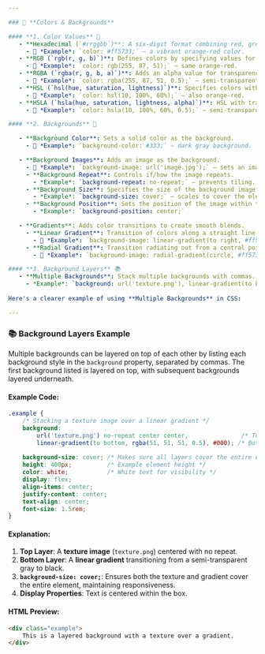 ```yaml
---

### 🎨 **Colors & Backgrounds**

#### **1. Color Values** 🌈
   - **Hexadecimal (`#rrggbb`)**: A six-digit format combining red, green, and blue values.
     - 📝 *Example*: `color: #ff5733;` – a vibrant orange-red color.
   - **RGB (`rgb(r, g, b)`)**: Defines colors by specifying values for red, green, and blue on a 0–255 scale.
     - 📝 *Example*: `color: rgb(255, 87, 51);` – same orange-red.
   - **RGBA (`rgba(r, g, b, a)`)**: Adds an alpha value for transparency, from 0 (fully transparent) to 1 (fully opaque).
     - 📝 *Example*: `color: rgba(255, 87, 51, 0.5);` – semi-transparent orange-red.
   - **HSL (`hsl(hue, saturation, lightness)`)**: Specifies colors with hue (0–360 degrees), saturation (0–100%), and lightness (0–100%).
     - 📝 *Example*: `color: hsl(10, 100%, 60%);` – also orange-red.
   - **HSLA (`hsla(hue, saturation, lightness, alpha)`)**: HSL with transparency.
     - 📝 *Example*: `color: hsla(10, 100%, 60%, 0.5);` – semi-transparent orange-red.

#### **2. Backgrounds** 🌅

   - **Background Color**: Sets a solid color as the background.
     - 🌈 *Example*: `background-color: #333;` – dark gray background.

   - **Background Images**: Adds an image as the background.
     - 🌆 *Example*: `background-image: url('image.jpg');` – sets an image background.
     - **Background Repeat**: Controls if/how the image repeats.
       - *Example*: `background-repeat: no-repeat;` – prevents tiling.
     - **Background Size**: Specifies the size of the background image.
       - *Example*: `background-size: cover;` – scales to cover the element fully.
     - **Background Position**: Sets the position of the image within the element.
       - *Example*: `background-position: center;`

   - **Gradients**: Adds color transitions to create smooth blends.
     - **Linear Gradient**: Transition of colors along a straight line.
       - 🌈 *Example*: `background-image: linear-gradient(to right, #ff5733, #3333ff);` – gradient from orange to blue.
     - **Radial Gradient**: Transition radiating out from a central point.
       - 🌈 *Example*: `background-image: radial-gradient(circle, #ff5733, #3333ff);` – circular gradient.

#### **3. Background Layers** 📚
   - **Multiple Backgrounds**: Stack multiple backgrounds with commas.
     - *Example*: `background: url('texture.png'), linear-gradient(to bottom, #333, #000);` – overlays an image on a gradient.
   
Here's a clearer example of using **Multiple Backgrounds** in CSS:

---
```




### 📚 **Background Layers Example**

Multiple backgrounds can be layered on top of each other by listing each background style in the `background` property, separated by commas. The first background listed is layered on top, with subsequent backgrounds layered underneath.

#### Example Code:

```css
.example {
    /* Stacking a texture image over a linear gradient */
    background: 
        url('texture.png') no-repeat center center,               /* Top layer: texture image */
        linear-gradient(to bottom, rgba(51, 51, 51, 0.5), #000); /* Bottom layer: gradient */
    
    background-size: cover; /* Makes sure all layers cover the entire element */
    height: 400px;          /* Example element height */
    color: white;           /* White text for visibility */
    display: flex;
    align-items: center;
    justify-content: center;
    text-align: center;
    font-size: 1.5rem;
}
```

#### Explanation:
1. **Top Layer**: A **texture image** (`texture.png`) centered with no repeat.
2. **Bottom Layer**: A **linear gradient** transitioning from a semi-transparent gray to black.
3. **`background-size: cover;`**: Ensures both the texture and gradient cover the entire element, maintaining responsiveness.
4. **Display Properties**: Text is centered within the box.

#### HTML Preview:

```html
<div class="example">
    This is a layered background with a texture over a gradient.
</div>
```


